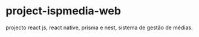 # project-ispmedia-web
projecto react js, react native, prisma e nest, sistema de gestão de médias.
